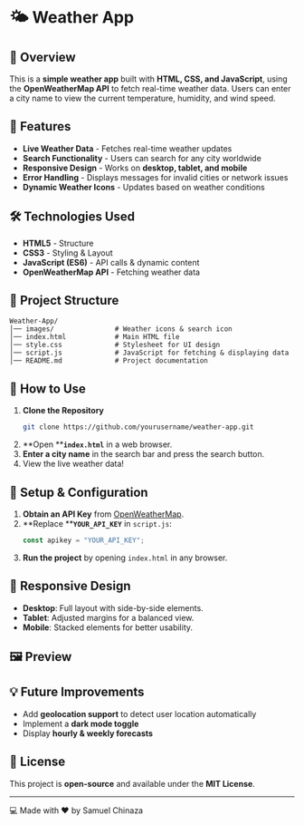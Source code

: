 # 🌤️ Weather App

## 🚀 Overview

This is a **simple weather app** built with **HTML, CSS, and JavaScript**, using the **OpenWeatherMap API** to fetch real-time weather data. Users can enter a city name to view the current temperature, humidity, and wind speed.

## 📌 Features

- **Live Weather Data** - Fetches real-time weather updates
- **Search Functionality** - Users can search for any city worldwide
- **Responsive Design** - Works on **desktop, tablet, and mobile**
- **Error Handling** - Displays messages for invalid cities or network issues
- **Dynamic Weather Icons** - Updates based on weather conditions

## 🛠️ Technologies Used

- **HTML5** - Structure
- **CSS3** - Styling & Layout
- **JavaScript (ES6)** - API calls & dynamic content
- **OpenWeatherMap API** - Fetching weather data

## 📂 Project Structure

```
Weather-App/
│── images/               # Weather icons & search icon
│── index.html            # Main HTML file
│── style.css             # Stylesheet for UI design
│── script.js             # JavaScript for fetching & displaying data
│── README.md             # Project documentation
```

## 📖 How to Use

1. **Clone the Repository**
   ```sh
   git clone https://github.com/yourusername/weather-app.git
   ```
2. **Open ****`index.html`** in a web browser.
3. **Enter a city name** in the search bar and press the search button.
4. View the live weather data!

## 🔧 Setup & Configuration

1. **Obtain an API Key** from [OpenWeatherMap](https://home.openweathermap.org/api_keys).
2. **Replace ****`YOUR_API_KEY`** in `script.js`:
   ```js
   const apikey = "YOUR_API_KEY";
   ```
3. **Run the project** by opening `index.html` in any browser.

## 📱 Responsive Design

- **Desktop**: Full layout with side-by-side elements.
- **Tablet**: Adjusted margins for a balanced view.
- **Mobile**: Stacked elements for better usability.

## 🖼️ Preview



## 💡 Future Improvements

- Add **geolocation support** to detect user location automatically
- Implement a **dark mode toggle**
- Display **hourly & weekly forecasts**

## 📜 License

This project is **open-source** and available under the **MIT License**.

---

💻 Made with ❤️ by Samuel Chinaza
